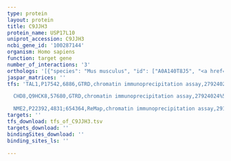 ```yaml
---
type: protein
layout: protein
title: C9JJH3
protein_name: USP17L10
uniprot_accession: C9JJH3
ncbi_gene_id: '100287144'
organism: Homo sapiens
function: target gene
number_of_interactions: '3'
orthologs: '[{"species": "Mus musculus", "id": ["A0A140T8J5", "<a href=\"/protein/e9q9u0\">E9Q9U0</a>", "<a href=\"/protein/g5e8g2\">G5E8G2</a>"]}, {"species": "Rattus norvegicus", "id": ["F1M413", "A0A0G2JXC4"]}]'
jaspar_matrices: ''
tfs: 'TAL1,P17542,6886,GTRD,chromatin immunoprecipitation assay,27924024%5Buid%5D,No

  CHD8,Q9HCK8,57680,GTRD,chromatin immunoprecipitation assay,27924024%5Buid%5D,No

  NME2,P22392,4831;654364,ReMap,chromatin immunoprecipitation assay,29126285%5Buid%5D,No'
targets: ''
tfs_download: tfs_of_C9JJH3.tsv
targets_download: ''
bindingSites_download: ''
binding_sites_ls: ''

---
```

